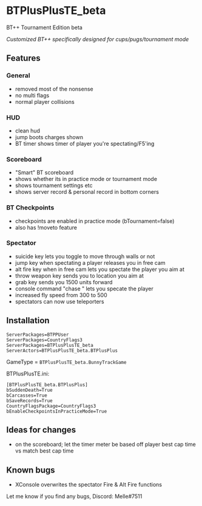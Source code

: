 # BTPlusPlusTE_beta
BT++ Tournament Edition beta

*Customized BT++ specifically designed for cups/pugs/tournament mode*

## Features
### General
- removed most of the nonsense
- no multi flags
- normal player collisions

### HUD
- clean hud
- jump boots charges shown
- BT timer shows timer of player you're spectating/F5'ing

### Scoreboard
- "Smart" BT scoreboard
- shows whether its in practice mode or tournament mode
- shows tournament settings etc
- shows server record & personal record in bottom corners

### BT Checkpoints
- checkpoints are enabled in practice mode (bTournament=false)
- also has !moveto <playername> feature

### Spectator
- suicide key lets you toggle to move through walls or not
- jump key when spectating a player releases you in free cam
- alt fire key when in free cam lets you spectate the player you aim at
- throw weapon key sends you to location you aim at
- grab key sends you 1500 units forward
- console command "chase <playername>" lets you specate the player
- increased fly speed from 300 to 500
- spectators can now use teleporters

## Installation
```
ServerPackages=BTPPUser
ServerPackages=CountryFlags3
ServerPackages=BTPlusPlusTE_beta
ServerActors=BTPlusPlusTE_beta.BTPlusPlus
```
GameType = `BTPlusPlusTE_beta.BunnyTrackGame`

BTPlusPlusTE.ini:
```
[BTPlusPlusTE_beta.BTPlusPlus]
bSuddenDeath=True
bCarcasses=True
bSaveRecords=True
CountryFlagsPackage=CountryFlags3
bEnableCheckpointsInPracticeMode=True
```

## Ideas for changes
- on the scoreboard; let the timer meter be based off player best cap time vs match best cap time

## Known bugs
- XConsole overwrites the spectator Fire & Alt Fire functions

Let me know if you find any bugs, Discord: Melle#7511
